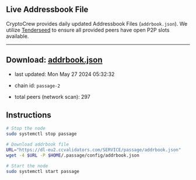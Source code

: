 ## Live Addressbook File

CryptoCrew provides daily updated Addressbook Files (`addrbook.json`). We utilize [Tenderseed](https://github.com/binaryholdings/tenderseed) to ensure all provided peers have open P2P slots available.

---
**Download: [addrbook.json](https://dl-eu2.ccvalidators.com/SERVICE/passage/addrbook.json)**
---

- last updated: Mon May 27 2024 05:32:32
- chain id: `passage-2`

- total peers (network scan): 297

## Instructions
```sh
# Stop the node
sudo systemctl stop passage

# Download addrbook file
URL="https://dl-eu2.ccvalidators.com/SERVICE/passage/addrbook.json"
wget -4 $URL -P $HOME/.passage/config/addrbook.json

# Start the node
sudo systemctl start passage
```
